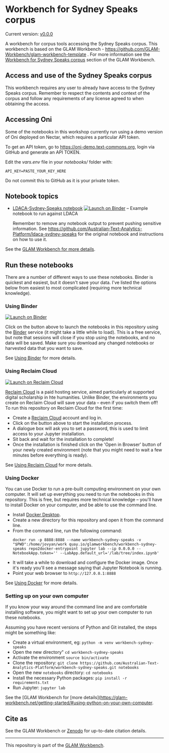 # Workbench for Sydney Speaks corpus

Current version: [v0.0.0](https://github.com/Australian-Text-Analytics-Platform/workbench-sydney-speaks/releases/tag/v0.0.0)

A workbench for corpus tools accessing the Sydney Speaks corpus. This workbench is based on the GLAM Workbench - https://github.com/GLAM-Workbench/glam-workbench-template .  For more information see the [Workbench for Sydney Speaks corpus](https://glam-workbench.net/workbench-for-sydney-speaks-corpus/) section of the GLAM Workbench.

## Access and use of the Sydney Speaks corpus

This workbench requires any user to already have access to the Sydney Speaks corpus. Remember to respect the contents and context of the corpus and follow any requirements of any license agreed to when obtaining the access.  

## Accessing Oni

Some of the notebooks in this workshop currently run using a demo version of Oni deployed on Nectar, which requires a particular API token.

To get an API token, go to https://oni-demo.text-commons.org, login via GitHub and generate an API TOKEN.

Edit the *vars.env* file in your *notebooks/* folder with:

    API_KEY=PASTE_YOUR_KEY_HERE

Do not commit this to GitHub as it is your private token.

## Notebook topics


* [LDACA-Sydney-Speaks notebook](notebooks/ldaca-sydney-speaks.ipynb) [![Launch on Binder](https://mybinder.org/badge_logo.svg)](https://mybinder.org/v2/gh/Australian-Text-Analytics-Platform/workbench-sydney-speaks/master/?urlpath=lab/tree/notebooks/ldaca-sydney-speaks.ipynb) – Example notebook to run against LDACA
  
  Remember to remove any notebook output to prevent pushing sensitive information. See https://github.com/Australian-Text-Analytics-Platform/ldaca-sydney-speaks for the original notebook and instructions on how to use it.
  
See the [GLAM Workbench for more details](https://glam-workbench.github.io/workbench-for-sydney-speaks-corpus/).

<!-- START RUN INFO -->
<!-- Anything added below here will not be visible in the index.ipynb file -->

## Run these notebooks

There are a number of different ways to use these notebooks. Binder is quickest and easiest, but it doesn't save your data. I've listed the options below from easiest to most complicated (requiring more technical knowledge).

### Using Binder

[![Launch on Binder](https://mybinder.org/badge_logo.svg)](https://mybinder.org/v2/gh/Australian-Text-Analytics-Platform/workbench-sydney-speaks/master/?urlpath=lab/tree/index.ipynb)

Click on the button above to launch the notebooks in this repository using the [Binder](https://mybinder.org/) service (it might take a little while to load). This is a free service, but note that sessions will close if you stop using the notebooks, and no data will be saved. Make sure you download any changed notebooks or harvested data that you want to save.

See [Using Binder](https://glam-workbench.net/using-binder/) for more details.

### Using Reclaim Cloud

[![Launch on Reclaim Cloud](https://glam-workbench.github.io/images/launch-on-reclaim-cloud.svg)](https://app.my.reclaim.cloud/?manifest=https://raw.githubusercontent.com/Australian-Text-Analytics-Platform/workbench-sydney-speaks/master/reclaim-manifest.jps)

[Reclaim Cloud](https://reclaim.cloud/) is a paid hosting service, aimed particularly at supported digital scholarship in hte humanities. Unlike Binder, the environments you create on Reclaim Cloud will save your data – even if you switch them off! To run this repository on Reclaim Cloud for the first time:

* Create a [Reclaim Cloud](https://reclaim.cloud/) account and log in.
* Click on the button above to start the installation process.
* A dialogue box will ask you to set a password, this is used to limit access to your Jupyter installation.
* Sit back and wait for the installation to complete!
* Once the installation is finished click on the 'Open in Browser' button of your newly created environment (note that you might need to wait a few minutes before everything is ready).

See [Using Reclaim Cloud](https://glam-workbench.net/using-reclaim-cloud/) for more details.

### Using Docker

You can use Docker to run a pre-built computing environment on your own computer. It will set up everything you need to run the notebooks in this repository. This is free, but requires more technical knowledge – you'll have to install Docker on your computer, and be able to use the command line.

* Install [Docker Desktop](https://docs.docker.com/get-docker/).
* Create a new directory for this repository and open it from the command line.
* From the command line, run the following command:  
  ```
  docker run -p 8888:8888 --name workbench-sydney-speaks -v "$PWD":/home/jovyan/work quay.io/glamworkbench/workbench-sydney-speaks repo2docker-entrypoint jupyter lab --ip 0.0.0.0 --NotebookApp.token='' --LabApp.default_url='/lab/tree/index.ipynb'
  ```
* It will take a while to download and configure the Docker image. Once it's ready you'll see a message saying that Jupyter Notebook is running.
* Point your web browser to `http://127.0.0.1:8888`

See [Using Docker](https://glam-workbench.net/using-docker/) for more details.

### Setting up on your own computer

If you know your way around the command line and are comfortable installing software, you might want to set up your own computer to run these notebooks.

Assuming you have recent versions of Python and Git installed, the steps might be something like:

* Create a virtual environment, eg: `python -m venv workbench-sydney-speaks`
* Open the new directory" `cd workbench-sydney-speaks`
* Activate the environment `source bin/activate`
* Clone the repository: `git clone https://github.com/Australian-Text-Analytics-Platform/workbench-sydney-speaks.git notebooks`
* Open the new `notebooks` directory: `cd notebooks`
* Install the necessary Python packages: `pip install -r requirements.txt`
* Run Jupyter: `jupyter lab`

See the [GLAM Workbench for [more details](https://glam-workbench.net/getting-started/#using-python-on-your-own-computer.

<!-- END RUN INFO -->

## Cite as

See the GLAM Workbench or [Zenodo](https://doi.org/10.5281/zenodo.3521724) for up-to-date citation details.

----

This repository is part of the [GLAM Workbench](https://glam-workbench.github.io/).  

